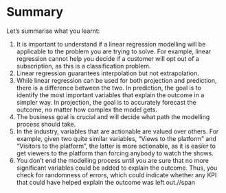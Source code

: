 # Summary

Let’s summarise what you learnt:

1.  It is important to understand if a linear regression modelling will be applicable to the problem you are trying to solve. For example, linear regression cannot help you decide if a customer will opt out of a subscription, as this is a classification problem.
2.  Linear regression guarantees interpolation but not extrapolation.
3.  While linear regression can be used for both projection and prediction, there is a difference between the two. In prediction, the goal is to identify the most important variables that explain the outcome in a simpler way. In projection, the goal is to accurately forecast the outcome, no matter how complex the model gets.
4.  The business goal is crucial and will decide what path the modelling process should take.
5.  In the industry, variables that are actionable are valued over others. For example, given two quite similar variables, “Views to the platform” and “Visitors to the platform”, the latter is more actionable, as it is easier to get viewers to the platform than forcing anybody to watch the shows.
6.  You don’t end the modelling process until you are sure that no more significant variables could be added to explain the outcome. Thus, you check for randomness of errors, which could indicate whether any KPI that could have helped explain the outcome was left out.//span